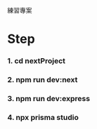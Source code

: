 練習專案

# Step
### 1. cd nextProject
### 2. npm run dev:next
### 3. npm run dev:express
### 4. npx prisma studio
